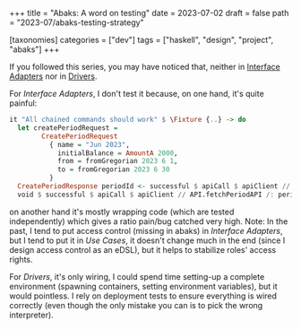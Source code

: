 +++
title = "Abaks: A word on testing"
date = 2023-07-02
draft = false
path = "2023-07/abaks-testing-strategy"

[taxonomies]
categories = ["dev"]
tags = ["haskell", "design", "project", "abaks"]
+++

If you followed this series, you may have noticed that, neither in [Interface Adapters](@/blog/2023-06-25_abaks-interface-adapters-api.md) nor in [Drivers](@/blog/2023-06-28_abaks-drivers.md).

For _Interface Adapters_, I don't test it because, on one hand, it's quite painful:

```haskell
it "All chained commands should work" $ \Fixture {..} -> do
  let createPeriodRequest =
        CreatePeriodRequest
          { name = "Jun 2023",
            initialBalance = AmountA 2000,
            from = fromGregorian 2023 6 1,
            to = fromGregorian 2023 6 30
          }
  CreatePeriodResponse periodId <- successful $ apiCall $ apiClient // API.createPeriodAPI /: createPeriodRequest
  void $ successful $ apiCall $ apiClient // API.fetchPeriodAPI /: periodId
```

on another hand it's mostly wrapping code (which are tested independently) which gives a ratio pain/bug catched very high.
Note: In the past, I tend to put access control (missing in abaks) in _Interface Adapters_, but I tend to put it in _Use Cases_, it doesn't change much in the end (since I design access control as an eDSL), but it helps to stabilize roles' access rights.

For _Drivers_, it's only wiring, I could spend time setting-up a complete environment (spawning containers, setting environment variables), but it would pointless.
I rely on deployment tests to ensure everything is wired correctly (even though the only mistake you can is to pick the wrong interpreter).
